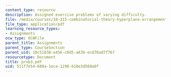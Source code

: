```yaml
---
content_type: resource
description: Assigned exercise problems of varying difficulty.
file: /media/courses/18-315-combinatorial-theory-hyperplane-arrangements-fall-2004/511f7e54680a1eca1298610e3d568a0f_prob3.pdf
file_type: application/pdf
learning_resource_types:
- Assignments
ocw_type: OCWFile
parent_title: Assignments
parent_type: CourseSection
parent_uid: 18c51838-e456-c0d5-a63b-ecd70ad7f767
resourcetype: Document
title: prob3.pdf
uid: 511f7e54-680a-1eca-1298-610e3d568a0f
---
```

